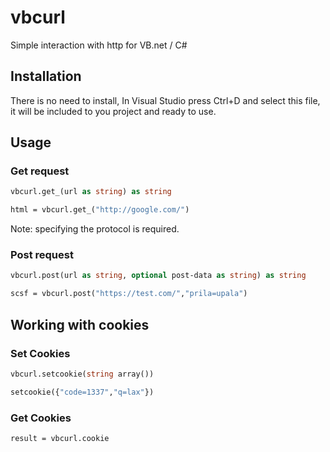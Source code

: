 vbcurl
======

Simple interaction with http for VB.net / С#

## Installation

There is no need to install,
In Visual Studio press Ctrl+D and select this file,
it will be included to you project and ready to use.

## Usage
### Get request
```vb
vbcurl.get_(url as string) as string
```
```vb
html = vbcurl.get_("http://google.com/")
```
Note: specifying the protocol is required.

### Post request

```vb
vbcurl.post(url as string, optional post-data as string) as string
```
```vb
scsf = vbcurl.post("https://test.com/","prila=upala")
```

## Working with cookies
### Set Cookies

```vb
vbcurl.setcookie(string array())
```
```vb
setcookie({"code=1337","q=lax"})
```

### Get Cookies

```vb
result = vbcurl.cookie
```
